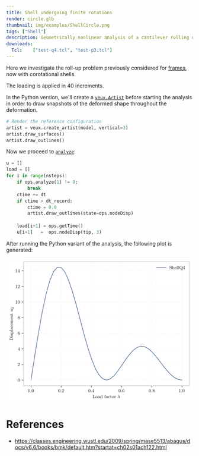 ```yaml
---
title: Shell undergoing finite rotations
render: circle.glb
thumbnail: img/examples/ShellCircle.png
tags: ["Shell"]
description: Geometrically nonlinear analysis of a cantilever rolling up under the action of a point moment, performed with shell finite elements.
downloads:
  Tcl:    ["test-q4.tcl", "test-p3.tcl"]
---
```



Here we investigate the roll-up problem previously considered for [frames](../framecircle), now with corotational shells.


The loading is applied in 40 increments.

In the Python version, we'll create a [`veux.Artist`](https://veux.io/library/artist/index.html) before starting the analysis
in order to draw snapshots of the deformed shape throughout the deformation.
```python
# Render the reference configuration
artist = veux.create_artist(model, vertical=3)
artist.draw_surfaces()
artist.draw_outlines()
```

Now we proceed to [`analyze`](https://xara.so/user/manual/analysis/analyze.html):
```python
u = []
load = []
for i in range(nsteps):
    if ops.analyze(1) != 0:
        break
    ctime += dt
    if ctime > dt_record:
        ctime = 0.0
        artist.draw_outlines(state=ops.nodeDisp)

    load[i+1] = ops.getTime()
    u[i+1]   =  ops.nodeDisp(tip, 3)
```


After running the Python variant of the analysis, the following plot is generated:

![Nodal displacements and rotations](img/plot.png)

# References

- https://classes.engineering.wustl.edu/2009/spring/mase5513/abaqus/docs/v6.6/books/bmk/default.htm?startat=ch02s01ach122.html

